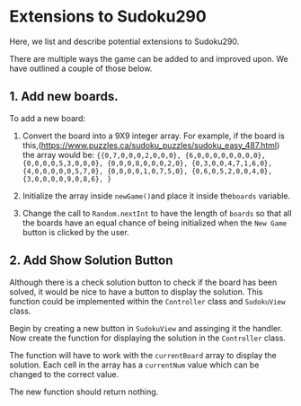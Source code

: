 # Extensions to Sudoku290

Here, we list and describe potential extensions to Sudoku290.

There are multiple ways the game can be added to and improved upon. We have outlined a couple of those below.

## 1. Add new boards.

To add a new board:

1. Convert the board into a 9X9 integer array. For example, if the board is this,(https://www.puzzles.ca/sudoku_puzzles/sudoku_easy_487.html) the array would be:
`{{0,7,0,0,0,2,0,0,0},
{6,0,0,0,0,0,0,0,0},
{0,0,0,0,5,3,0,0,0},
{0,0,0,8,0,0,0,2,0},
{0,3,0,0,4,7,1,6,0},
{4,0,0,0,0,0,5,7,0},
{0,0,0,0,1,0,7,5,0},
{0,6,0,5,2,0,0,4,0},
{3,0,0,0,0,9,0,8,6},
}`

2. Initialize the array inside `newGame()`and place it inside the`boards` variable. 

3. Change the call to `Random.nextInt` to have the length of `boards` so that all the boards have an equal chance of being initialized when the `New Game` button is clicked by the user. 

## 2. Add Show Solution Button

Although there is a check solution button to check if the board has been solved, it would be nice to have a button to display the solution. This function could be implemented within the `Controller` class and `SudokuView` class.

Begin by creating a new button in `SudokuView` and assinging it the handler. Now create the function for displaying the solution in the `Controller` class.

The function will have to work with the `currentBoard` array to display the solution. Each cell in the array has a `currentNum` value which can be changed to the correct value.

The new function should return nothing.
